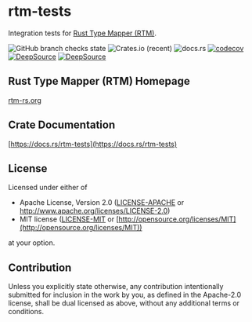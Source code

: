 # rtm-tests

Integration tests for [Rust Type Mapper (RTM)](https://rtm-rs.org).

![GitHub branch checks state](https://img.shields.io/github/checks-status/rtm-rs/rtm-attributes/main)
![Crates.io (recent)](https://img.shields.io/crates/dr/rtm-attributes)
![docs.rs](https://img.shields.io/docsrs/rtm-attributes)
[![codecov](https://codecov.io/gh/rtm-rs/rtm-attributes/branch/main/graph/badge.svg)](https://codecov.io/gh/rtm-rs/rtm-attributes)
[![DeepSource](https://deepsource.io/gh/rtm-rs/rtm-attributes.svg/?label=active+issues&show_trend=true&token=6nwFjH9D5hpzgH94vasqI0kI)](https://deepsource.io/gh/rtm-rs/rtm-attributes/?ref=repository-badge)
[![DeepSource](https://deepsource.io/gh/rtm-rs/rtm-attributes.svg/?label=resolved+issues&show_trend=true&token=6nwFjH9D5hpzgH94vasqI0kI)](https://deepsource.io/gh/rtm-rs/rtm-attributes/?ref=repository-badge)

## Rust Type Mapper (RTM) Homepage

[rtm-rs.org](https://rtm-rs.org)

## Crate Documentation

[https://docs.rs/rtm-tests](https://docs.rs/rtm-tests)

## License

Licensed under either of

* Apache License, Version 2.0
   ([LICENSE-APACHE](LICENSE-APACHE) or [http://www\.apache\.org/licenses/LICENSE-2.0](http://www\.apache\.org/licenses/LICENSE-2.0))
* MIT license
   ([LICENSE-MIT](LICENSE-MIT) or [http://opensource.org/licenses/MIT](http://opensource.org/licenses/MIT))

at your option.

## Contribution

Unless you explicitly state otherwise, any contribution intentionally submitted
for inclusion in the work by you, as defined in the Apache-2.0 license, shall be
dual licensed as above, without any additional terms or conditions.
